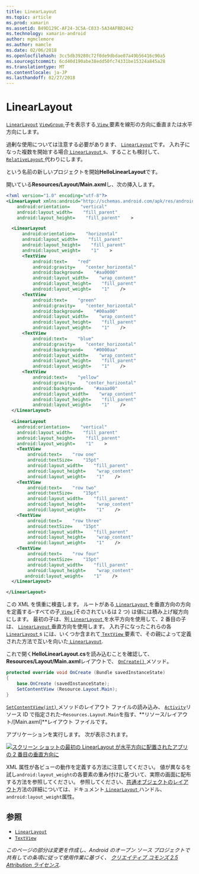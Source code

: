```yaml
---
title: LinearLayout
ms.topic: article
ms.prod: xamarin
ms.assetid: B49D129C-AF24-3C5A-C833-5A34AFBB2442
ms.technology: xamarin-android
author: mgmclemore
ms.author: mamcle
ms.date: 02/06/2018
ms.openlocfilehash: 3cc5db39280c72f0de9dbdae07a49b56416c90a5
ms.sourcegitcommit: 6cd40d190abe38edd50fc74331be15324a845a28
ms.translationtype: MT
ms.contentlocale: ja-JP
ms.lasthandoff: 02/27/2018
---
```

# <a name="linearlayout"></a>LinearLayout

[`LinearLayout`](https://developer.xamarin.com/api/type/Android.Widget.LinearLayout/) [ `ViewGroup` ](https://developer.xamarin.com/api/type/Android.Views.ViewGroup/)子を表示する[ `View` ](https://developer.xamarin.com/api/type/Android.Views.View/)要素を線形の方向に垂直または水平方向にします。

過剰な使用については注意する必要があります、 [ `LinearLayout`](https://developer.xamarin.com/api/type/Android.Widget.LinearLayout/)です。
入れ子になった複数を開始する場合[ `LinearLayout` ](https://developer.xamarin.com/api/type/Android.Widget.LinearLayout/)s、することも検討して、 [ `RelativeLayout` ](https://developer.xamarin.com/api/type/Android.Widget.RelativeLayout/)代わりにします。

という名前の新しいプロジェクトを開始**HelloLinearLayout**です。

開いている**Resources/Layout/Main.axml**し、次の挿入します。

```xml
<?xml version="1.0" encoding="utf-8"?>
<LinearLayout xmlns:android="http://schemas.android.com/apk/res/android"
    android:orientation=    "vertical"
    android:layout_width=    "fill_parent"
    android:layout_height=    "fill_parent"    >

  <LinearLayout
      android:orientation=    "horizontal"
      android:layout_width=    "fill_parent"
      android:layout_height=    "fill_parent"
      android:layout_weight=    "1"    >
      <TextView
          android:text=    "red"
          android:gravity=    "center_horizontal"
          android:background=    "#aa0000"
          android:layout_width=    "wrap_content"
          android:layout_height=    "fill_parent"
          android:layout_weight=    "1"    />
      <TextView
          android:text=    "green"
          android:gravity=    "center_horizontal"
          android:background=    "#00aa00"
          android:layout_width=    "wrap_content"
          android:layout_height=    "fill_parent"
          android:layout_weight=    "1"    />
      <TextView
          android:text=    "blue"
          android:gravity=    "center_horizontal"
          android:background=    "#0000aa"
          android:layout_width=    "wrap_content"
          android:layout_height=    "fill_parent"
          android:layout_weight=    "1"    />
      <TextView
          android:text=    "yellow"
          android:gravity=    "center_horizontal"
          android:background=    "#aaaa00"
          android:layout_width=    "wrap_content"
          android:layout_height=    "fill_parent"
          android:layout_weight=    "1"    />
  </LinearLayout>
        
  <LinearLayout
    android:orientation=    "vertical"
    android:layout_width=    "fill_parent"
    android:layout_height=    "fill_parent"
    android:layout_weight=    "1"    >
    <TextView
        android:text=    "row one"
        android:textSize=    "15pt"
        android:layout_width=    "fill_parent"
        android:layout_height=    "wrap_content"
        android:layout_weight=    "1"    />
    <TextView
        android:text=    "row two"
        android:textSize=    "15pt"
        android:layout_width=    "fill_parent"
        android:layout_height=    "wrap_content"
        android:layout_weight=    "1"    />
    <TextView
        android:text=    "row three"
        android:textSize=    "15pt"
        android:layout_width=    "fill_parent"
        android:layout_height=    "wrap_content"
        android:layout_weight=    "1"    />
    <TextView
        android:text=    "row four"
        android:textSize=    "15pt"
        android:layout_width=    "fill_parent"
        android:layout_height=    "wrap_content"
       android:layout_weight=    "1"    />
  </LinearLayout>

</LinearLayout>
```

この XML を慎重に検査します。 ルートがある[ `LinearLayout` ](https://developer.xamarin.com/api/type/Android.Widget.LinearLayout/)を垂直方向の方向を定義する&ndash;すべての子[ `View` ](https://developer.xamarin.com/api/type/Android.Views.View/)(そのされているは 2 つ) は値には積み上げ縦方向にします。 最初の子は、別[ `LinearLayout` ](https://developer.xamarin.com/api/type/Android.Widget.LinearLayout/)を水平方向を使用して、2 番目の子は、 [ `LinearLayout` ](https://developer.xamarin.com/api/type/Android.Widget.LinearLayout/)垂直方向を使用します。 入れ子になったこれらの各[ `LinearLayout` ](https://developer.xamarin.com/api/type/Android.Widget.LinearLayout/)s には、いくつか含まれて[ `TextView` ](https://developer.xamarin.com/api/type/Android.Widget.TextView/)要素で、その親によって定義された方法で互いを向いた[ `LinearLayout`](https://developer.xamarin.com/api/type/Android.Widget.LinearLayout/).

これで開く**HelloLinearLayout.cs**を読み込むことを確認して、 **Resources/Layout/Main.axml**レイアウトで、 [ `OnCreate()` ](https://developer.xamarin.com/api/member/Android.App.Activity.OnCreate/p/Android.OS.Bundle/)メソッド。

```csharp
protected override void OnCreate (Bundle savedInstanceState)
{
    base.OnCreate (savedInstanceState);
    SetContentView (Resource.Layout.Main);
}
```

[ `SetContentView(int)` ](https://developer.xamarin.com/api/member/Android.App.Activity.SetContentView/(System.Int32))メソッドのレイアウト ファイルの読み込み、 [ `Activity`](https://developer.xamarin.com/api/type/Android.App.Activity/)リソース ID で指定された&ndash;`Resources.Layout.Main`を指す、**リソース/レイアウト/[Main.axml]**レイアウト ファイルです。

アプリケーションを実行します。 次が表示されます。

[ ![スクリーン ショットの最初の LinearLayout が水平方向に配置されたアプリの 2 番目の垂直方向に](linear-layout-images/helloviews1.png)](linear-layout-images/helloviews1.png)

XML 属性が各ビューの動作を定義する方法に注意してください。 値が異なるを試し`android:layout_weight`の各要素の重み付けに基づいて、実際の画面に配布する方法を参照してください。 参照してください、[共通オブジェクトのレイアウト](http://developer.android.com/guide/topics/ui/declaring-layout.html)方法の詳細については、ドキュメント[ `LinearLayout` ](https://developer.xamarin.com/api/type/Android.Widget.LinearLayout/)ハンドル、`android:layout_weight`属性。

<a name="References" />

## <a name="references"></a>参照

-   [`LinearLayout`](https://developer.xamarin.com/api/type/Android.Widget.LinearLayout/) 
-   [`TextView`](https://developer.xamarin.com/api/type/Android.Widget.TextView/) 

*このページの部分は変更を作成し、Android のオープン ソース プロジェクトで共有しての条項に従って使用作業に基づく、*
[*クリエイティブ コモンズ 2.5 Attribution ライセンス*](http://creativecommons.org/licenses/by/2.5/).

